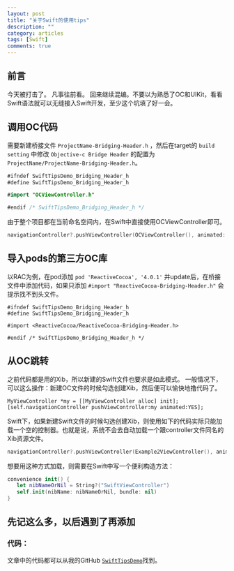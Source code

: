 ```yaml
---
layout: post
title: "关于Swift的使用tips"
description: ""
category: articles
tags: [Swift]
comments: true
---
```


## 前言

今天被打击了。
凡事往前看。
回来继续混编。不要以为熟悉了OC和UIKit，看看Swift语法就可以无缝接入Swift开发，至少这个坑填了好一会。

## 调用OC代码

需要新建桥接文件 `ProjectName-Bridging-Header.h` ，然后在target的 `build setting` 中修改 `Objective-c Bridge Header` 的配置为 `ProjectName/ProjectName-Bridging-Header.h`。

```swift
#ifndef SwiftTipsDemo_Bridging_Header_h
#define SwiftTipsDemo_Bridging_Header_h

#import "OCViewController.h"

#endif /* SwiftTipsDemo_Bridging_Header_h */
```

由于整个项目都在当前命名空间内，在Swift中直接使用OCViewController即可。

```swift
navigationController?.pushViewController(OCViewController(), animated: true)
```


## 导入pods的第三方OC库

以RAC为例，在pod添加 `pod 'ReactiveCocoa', '4.0.1'` 并update后，在桥接文件中添加代码，如果只添加 `#import "ReactiveCocoa-Bridging-Header.h"` 会提示找不到头文件。

```objc
#ifndef SwiftTipsDemo_Bridging_Header_h
#define SwiftTipsDemo_Bridging_Header_h

#import <ReactiveCocoa/ReactiveCocoa-Bridging-Header.h>

#endif /* SwiftTipsDemo_Bridging_Header_h */
```

## 从OC跳转

之前代码都是用的Xib，所以新建的Swift文件也要求是如此模式。
一般情况下，可以这么操作：新建OC文件的时候勾选创建Xib，然后便可以愉快地撸代码了。

```objc
MyViewController *my = [[MyViewController alloc] init];
[self.navigationController pushViewController:my animated:YES];
```

Swift下，如果新建Swift文件的时候勾选创建Xib，则使用如下的代码实际只能加载一个空的控制器。也就是说，系统不会去自动加载一个跟controller文件同名的Xib资源文件。

```swift
navigationController?.pushViewController(Example2ViewController(), animated: true)
```

想要用这种方式加载，则需要在Swift中写一个便利构造方法：

```swift
convenience init() {
   let nibNameOrNil = String?("SwiftViewController")
   self.init(nibName: nibNameOrNil, bundle: nil)
}
```

## 先记这么多，以后遇到了再添加

### 代码：
文章中的代码都可以从我的GitHub [`SwiftTipsDemo`](https://github.com/lettleprince/SwiftTipsDemo)找到。




